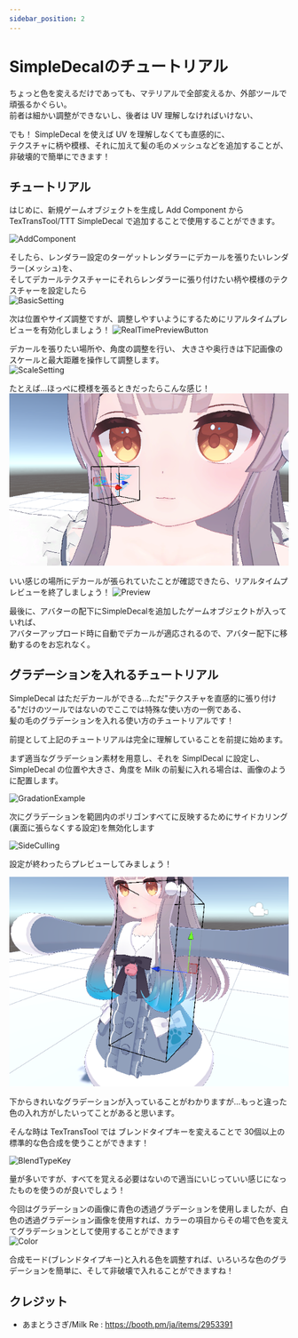 ```yaml
---
sidebar_position: 2
---
```


# SimpleDecalのチュートリアル

ちょっと色を変えるだけであっても、マテリアルで全部変えるか、外部ツールで頑張るかぐらい。  
前者は細かい調整ができないし、後者は UV 理解しなければいけない、

でも！ SimpleDecal を使えば UV を理解しなくても直感的に、  
テクスチャに柄や模様、それに加えて髪の毛のメッシュなどを追加することが、非破壊的で簡単にできます！

## チュートリアル

はじめに、新規ゲームオブジェクトを生成し Add Component から TexTransTool/TTT SimpleDecal で追加することで使用することができます。

![AddComponent](img/sd-AddComponent.png)

そしたら、レンダラー設定のターゲットレンダラーにデカールを張りたいレンダラー(メッシュ)を、  
そしてデカールテクスチャーにそれらレンダラーに張り付けたい柄や模様のテクスチャーを設定したら  
![BasicSetting](img/sd-BasicSetting.png)

次は位置やサイズ調整ですが、調整しやすいようにするためにリアルタイムプレビューを有効化しましょう！
![RealTimePreviewButton](img/sd-RealTimePreviewButton.png)

デカールを張りたい場所や、角度の調整を行い、 大きさや奥行きは下記画像のスケールと最大距離を操作して調整します。  
![ScaleSetting](img/sd-ScaleSetting.png)

たとえば...ほっぺに模様を張るときだったらこんな感じ！
![Position Example](img/sd-PositionExample.png)

いい感じの場所にデカールが張られていたことが確認できたら、リアルタイムプレビューを終了しましょう！
![Preview](img/sd-Preview.png)

最後に、アバターの配下にSimpleDecalを追加したゲームオブジェクトが入っていれば、  
アバターアップロード時に自動でデカールが適応されるので、アバター配下に移動するのをお忘れなく。

## グラデーションを入れるチュートリアル

SimpleDecal はただデカールができる...ただ"テクスチャを直感的に張り付ける"だけのツールではないのでここでは特殊な使い方の一例である、  
髪の毛のグラデーションを入れる使い方のチュートリアルです！

前提として上記のチュートリアルは完全に理解していることを前提に始めます。

まず適当なグラデーション素材を用意し、それを SimplDecal に設定し、SimpleDecal の位置や大きさ、角度を Milk の前髪に入れる場合は、画像のように配置します。

![GradationExample](img/sd-GradationExample.png)

次にグラデーションを範囲内のポリゴンすべてに反映するためにサイドカリング(裏面に張らなくする設定)を無効化します

![SideCulling](img/sd-SideCulling.png)

設定が終わったらプレビューしてみましょう！

![GradationPreview](img/sd-GradationPreview.png)

下からきれいなグラデーションが入っていることがわかりますが...もっと違った色の入れ方がしたいってことがあると思います。

そんな時は TexTransTool では ブレンドタイプキーを変えることで 30個以上の標準的な色合成を使うことができます！

![BlendTypeKey](img/sd-BlendTypeKey.png)

量が多いですが、すべてを覚える必要はないので適当にいじっていい感じになったものを使うのが良いでしょう！

今回はグラデーションの画像に青色の透過グラデーションを使用しましたが、白色の透過グラデーション画像を使用すれば、カラーの項目からその場で色を変えてグラデーションとして使用することができます  
![Color](img/sd-Color.png)

合成モード(ブレンドタイプキー)と入れる色を調整すれば、いろいろな色のグラデーションを簡単に、そして非破壊で入れることができますね！

## クレジット

- あまとうさぎ/Milk Re : https://booth.pm/ja/items/2953391
